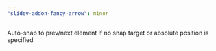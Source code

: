 ```yaml
---
"slidev-addon-fancy-arrow": minor
---
```


Auto-snap to prev/next element if no snap target or absolute position is specified
